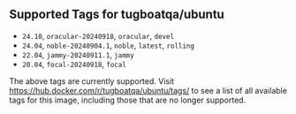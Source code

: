## Supported Tags for tugboatqa/ubuntu

* `24.10`, `oracular-20240918`, `oracular`, `devel`
* `24.04`, `noble-20240904.1`, `noble`, `latest`, `rolling`
* `22.04`, `jammy-20240911.1`, `jammy`
* `20.04`, `focal-20240918`, `focal`

The above tags are currently supported. Visit https://hub.docker.com/r/tugboatqa/ubuntu/tags/ to see a list of all available tags for this image, including those that are no longer supported.

